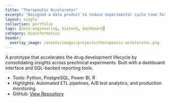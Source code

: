 ```yaml
---
title: "Therapeutic Accelerator"
excerpt: "Designed a data product to reduce experimental cycle time for therapeutic discovery."
layout: single
collection: portfolio
tags: [data-engineering, biotech, dashboard]
category: bioinformatics
header:
  overlay_image: /assets/images/projects/therapeutic-accelerator.png
---
```


A prototype that accelerates the drug development lifecycle by consolidating insights across preclinical experiments. Built with a dashboard interface and SQL-backed reporting tools.

- Tools: Python, PostgreSQL, Power BI, R
- Highlights: Automated ETL pipelines, A/B test analytics, and production monitoring.
- GitHub: [View Repository](https://github.com/leen01/therapeutic-accelerator)
